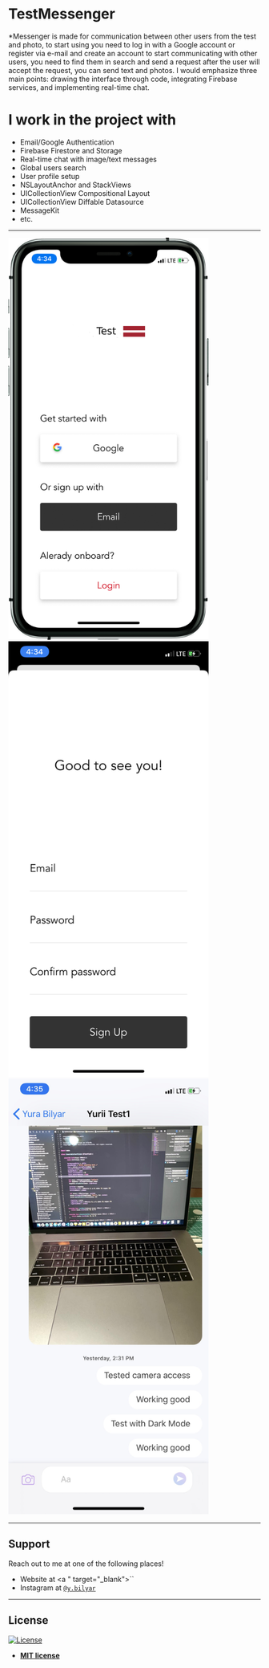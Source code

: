 # TestMessenger 

*Messenger is made for communication between other users from the test and photo, to start using you need to log in with a Google account or register via e-mail and create an account to start communicating with other users, you need to find them in search and send a request after the user will accept the request, you can send text and photos. I would emphasize three main points: drawing the interface through code, integrating Firebase services, and implementing real-time chat. 




# I work in the project with




- Email/Google Authentication
- Firebase Firestore and Storage
- Real-time chat with image/text messages
- Global users search
- User profile setup
- NSLayoutAnchor and StackViews
- UICollectionView Compositional Layout
- UICollectionView Diffable Datasource
- MessageKit
- etc.





---
<img src="https://github.com/ybilyar/TestMessenger/blob/master/Apple%20iPhone%2011%20Pro(ChatTest).png" alt="drawing" width="400"/>
<img src="https://github.com/ybilyar/TestMessenger/blob/master/IMG_0851.PNG" alt="drawing" width="400"/>
<img src="https://github.com/ybilyar/TestMessenger/blob/master/IMG_0853.jpg" alt="drawing" width="400"/>



---

## Support

Reach out to me at one of the following places!

- Website at <a " target="_blank">``</a>
- Instagram at <a href="https://www.instagram.com/y.bilyar/" target="_blank">`@y.bilyar`</a>


---



## License

[![License](http://img.shields.io/:license-mit-blue.svg?style=flat-square)](http://badges.mit-license.org)

- **[MIT license](http://opensource.org/licenses/mit-license.php)**

